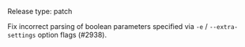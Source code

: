 Release type: patch

Fix incorrect parsing of boolean parameters specified via `-e` / `--extra-settings` option flags (#2938).

